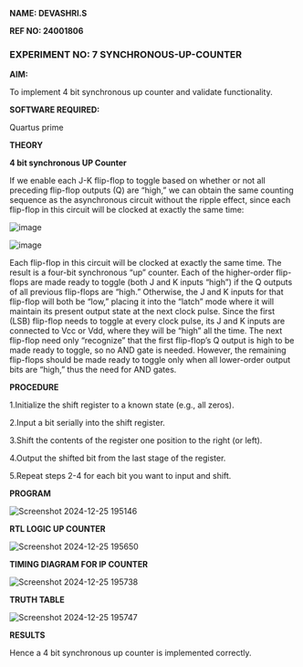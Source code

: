 **NAME: DEVASHRI.S**

**REF NO: 24001806**

### EXPERIMENT NO: 7 SYNCHRONOUS-UP-COUNTER

**AIM:**

To implement 4 bit synchronous up counter and validate functionality.

**SOFTWARE REQUIRED:**

Quartus prime

**THEORY**

**4 bit synchronous UP Counter**

If we enable each J-K flip-flop to toggle based on whether or not all preceding flip-flop outputs (Q) are “high,” we can obtain the same counting sequence as the asynchronous circuit without the ripple effect, since each flip-flop in this circuit will be clocked at exactly the same time:

![image](https://github.com/naavaneetha/SYNCHRONOUS-UP-COUNTER/assets/154305477/d5db3fa0-e413-404c-b80e-b2f39d82e7e8)


![image](https://github.com/naavaneetha/SYNCHRONOUS-UP-COUNTER/assets/154305477/52cb61eb-d04b-442d-810c-31185a68410b)

Each flip-flop in this circuit will be clocked at exactly the same time.
The result is a four-bit synchronous “up” counter. Each of the higher-order flip-flops are made ready to toggle (both J and K inputs “high”) if the Q outputs of all previous flip-flops are “high.”
Otherwise, the J and K inputs for that flip-flop will both be “low,” placing it into the “latch” mode where it will maintain its present output state at the next clock pulse.
Since the first (LSB) flip-flop needs to toggle at every clock pulse, its J and K inputs are connected to Vcc or Vdd, where they will be “high” all the time.
The next flip-flop need only “recognize” that the first flip-flop’s Q output is high to be made ready to toggle, so no AND gate is needed.
However, the remaining flip-flops should be made ready to toggle only when all lower-order output bits are “high,” thus the need for AND gates.

**PROCEDURE**

1.Initialize the shift register to a known state (e.g., all zeros).

2.Input a bit serially into the shift register.

3.Shift the contents of the register one position to the right (or left).

4.Output the shifted bit from the last stage of the register.

5.Repeat steps 2-4 for each bit you want to input and shift.

**PROGRAM**

![Screenshot 2024-12-25 195146](https://github.com/user-attachments/assets/20f3a0d7-571a-4bee-ad2f-730eb76ae9e9)


**RTL LOGIC UP COUNTER**

![Screenshot 2024-12-25 195650](https://github.com/user-attachments/assets/b69df97d-277b-47fe-848d-46352aaaca4c)


**TIMING DIAGRAM FOR IP COUNTER**

![Screenshot 2024-12-25 195738](https://github.com/user-attachments/assets/380a3b9d-2576-44d4-b3a3-94786c8818f2)


**TRUTH TABLE**

![Screenshot 2024-12-25 195747](https://github.com/user-attachments/assets/ee5b3e01-8891-46c7-8141-7dcbdde7d8c9)


**RESULTS**

Hence a 4 bit synchronous up counter is implemented correctly.
